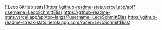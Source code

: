 
![Leco GitHub stats](https://github-readme-stats.vercel.app/api?username=LecoSchmittElias https://github-readme-stats.vercel.app/api/top-langs/?username=LecoSchmittElias https://github-readme-streak-stats.herokuapp.com/?user=LecoSchmittElias)
